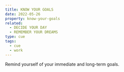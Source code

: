 ```yaml
---
title: KNOW YOUR GOALS
date: 2022-05-26
property: know-your-goals
related:
  - DECIDE YOUR DAY
  - REMEMBER YOUR DREAMS
type: cue
tags:
  - cue
  - work
---
```

Remind yourself of your immediate and long-term goals.